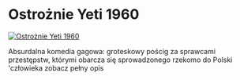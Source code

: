Ostrożnie Yeti 1960 
=============
[![Ostrożnie Yeti 1960 ](http://vidos.pl/images/player.gif)](http://vidos.pl/ostroznie-yeti-1960)

 Absurdalna komedia gagowa: groteskowy pościg za sprawcami przestępstw, którymi obarcza się sprowadzonego rzekomo do Polski 'człowieka zobacz pełny opis
